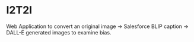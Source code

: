 # I2T2I
Web Application to convert an original image -> Salesforce BLIP caption -> DALL-E generated images to examine bias.
